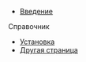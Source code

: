 * [Введение](introduction.md)

Справочник
  * [Установка](installation.md)
  * [Другая страница](another-page.md)